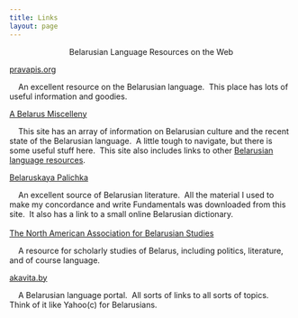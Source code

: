 ```yaml
---
title: Links
layout: page
---
```


<div style="text-align: center;">

Belarusian Language Resources on the Web  

</div>

  
  
  
[pravapis.org](http://www.pravapis.org/)  
  
    An excellent resource on the Belarusian language.  This place has
lots of useful information and goodies.  
  
  
[A Belarus Miscelleny](http://www.belarus-misc.org/)  
  
    This site has an array of information on Belarusian culture and the
recent state of the Belarusian language.  A little tough to navigate,
but there is some useful stuff here.  This site also includes links to
other [Belarusian language
resources](http://www.belarus-misc.org/bel-ling.htm).  
  
  
[Belaruskaya Palichka](http://www.knihi.com/)  
  
    An excellent source of Belarusian literature.  All the material I
used to make my concordance and write Fundamentals was downloaded from
this site.  It also has a link to a small online Belarusian
dictionary.  
[  
The North American Association for Belarusian
Studies](http://www.belarusianstudies.org/)  
  
    A resource for scholarly studies of Belarus, including politics,
literature, and of course language.  
  
  
[akavita.by](http://www.akavita.by/)  
  
    A Belarusian language portal.  All sorts of links to all sorts of
topics.  Think of it like Yahoo(c) for Belarusians.
